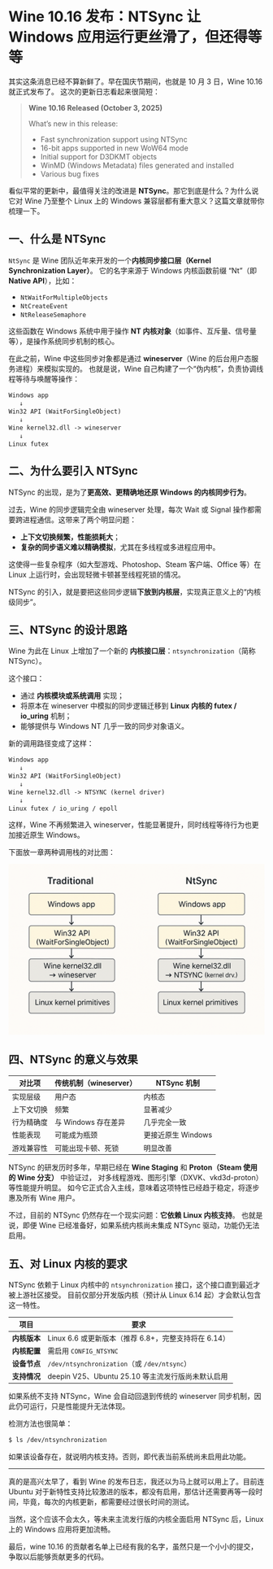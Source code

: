 # Wine 10.16 发布：NTSync 让 Windows 应用运行更丝滑了，但还得等等

其实这条消息已经不算新鲜了。早在国庆节期间，也就是 10 月 3 日，Wine 10.16 就正式发布了。
这次的更新日志看起来很简短：

> **Wine 10.16 Released (October 3, 2025)**
>
> What’s new in this release:
>
> * Fast synchronization support using NTSync
> * 16-bit apps supported in new WoW64 mode
> * Initial support for D3DKMT objects
> * WinMD (Windows Metadata) files generated and installed
> * Various bug fixes

看似平常的更新中，最值得关注的改进是 **NTSync**。那它到底是什么？为什么说它对 Wine 乃至整个 Linux 上的 Windows 兼容层都有重大意义？这篇文章就带你梳理一下。

## 一、什么是 NTSync

`NtSync` 是 Wine 团队近年来开发的一个**内核同步接口层（Kernel Synchronization Layer）**。
它的名字来源于 Windows 内核函数前缀 “Nt”（即 **Native API**），比如：

* `NtWaitForMultipleObjects`
* `NtCreateEvent`
* `NtReleaseSemaphore`

这些函数在 Windows 系统中用于操作 **NT 内核对象**（如事件、互斥量、信号量等），是操作系统同步机制的核心。

在此之前，Wine 中这些同步对象都是通过 **wineserver**（Wine 的后台用户态服务进程）来模拟实现的。
也就是说，Wine 自己构建了一个“伪内核”，负责协调线程等待与唤醒等操作：

```
Windows app
   ↓
Win32 API (WaitForSingleObject)
   ↓
Wine kernel32.dll -> wineserver
   ↓
Linux futex
```

## 二、为什么要引入 NTSync

NTSync 的出现，是为了**更高效、更精确地还原 Windows 的内核同步行为**。

过去，Wine 的同步逻辑完全由 wineserver 处理，每次 Wait 或 Signal 操作都需要跨进程通信。这带来了两个明显问题：

* **上下文切换频繁，性能损耗大**；
* **复杂的同步语义难以精确模拟**，尤其在多线程或多进程应用中。

这使得一些复杂程序（如大型游戏、Photoshop、Steam 客户端、Office 等）在 Linux 上运行时，会出现轻微卡顿甚至线程死锁的情况。

NTSync 的引入，就是要把这些同步逻辑**下放到内核层**，实现真正意义上的“内核级同步”。

## 三、NTSync 的设计思路

Wine 为此在 Linux 上增加了一个新的 **内核接口层**：`ntsynchronization`（简称 NTSync）。

这个接口：

* 通过 **内核模块或系统调用** 实现；
* 将原本在 wineserver 中模拟的同步逻辑迁移到 **Linux 内核的 futex / io_uring** 机制；
* 能够提供与 Windows NT 几乎一致的同步对象语义。

新的调用路径变成了这样：

```
Windows app
   ↓
Win32 API (WaitForSingleObject)
   ↓
Wine kernel32.dll -> NTSYNC (kernel driver)
   ↓
Linux futex / io_uring / epoll
```

这样，Wine 不再频繁进入 wineserver，性能显著提升，同时线程等待行为也更加接近原生 Windows。

下面放一章两种调用栈的对比图：

![](https://raw.githubusercontent.com/mogoweb/mywritings/master/book_wechat/2025/202510/images/wine_ntsync_01.png)


## 四、NTSync 的意义与效果

| 对比项   | 传统机制（wineserver） | NTSync 机制     |
| ----- | ---------------- | ------------- |
| 实现层级  | 用户态              | 内核态           |
| 上下文切换 | 频繁               | 显著减少          |
| 行为精确度 | 与 Windows 存在差异   | 几乎完全一致        |
| 性能表现  | 可能成为瓶颈           | 更接近原生 Windows |
| 游戏兼容性 | 可能出现卡顿、死锁        | 明显改善          |

NTSync 的研发历时多年，早期已经在 **Wine Staging** 和 **Proton（Steam 使用的 Wine 分支）** 中验证过，
对多线程游戏、图形引擎（DXVK、vkd3d-proton）等性能提升明显。
如今它正式合入主线，意味着这项特性已经趋于稳定，将逐步惠及所有 Wine 用户。

不过，目前的 NTSync 仍然存在一个现实问题：**它依赖 Linux 内核支持**。
也就是说，即便 Wine 已经准备好，如果系统内核尚未集成 NTSync 驱动，功能仍无法启用。

## 五、对 Linux 内核的要求

NTSync 依赖于 Linux 内核中的 `ntsynchronization` 接口，这个接口直到最近才被上游社区接受。
目前仅部分开发版内核（预计从 Linux 6.14 起）才会默认包含这一特性。

| 项目       | 要求                                        |
| -------- | ----------------------------------------- |
| **内核版本** | Linux 6.6 或更新版本（推荐 6.8+，完整支持将在 6.14）      |
| **内核配置** | 需启用 `CONFIG_NTSYNC`                       |
| **设备节点** | `/dev/ntsynchronization`（或 `/dev/ntsync`） |
| **支持情况** | deepin V25、Ubuntu 25.10 等主流发行版尚未默认启用      |

如果系统不支持 NTSync，Wine 会自动回退到传统的 wineserver 同步机制，因此仍可运行，只是性能提升无法体现。

检测方法也很简单：

```bash
$ ls /dev/ntsynchronization
```

如果该设备存在，就说明内核支持。否则，即代表当前系统尚未启用此功能。

---

真的是高兴太早了，看到 Wine 的发布日志，我还以为马上就可以用上了。目前连 Ubuntu 对于新特性支持比较激进的版本，都没有启用，那估计还需要再等一段时间，毕竟，每次的内核更新，都需要经过很长时间的测试。

当然，这个应该不会太久，等未来主流发行版的内核全面启用 NTSync 后，Linux 上的 Windows 应用将更加流畅。

最后，wine 10.16 的贡献者名单上已经有我的名字，虽然只是一个小小的提交，争取以后能够贡献更多的代码。